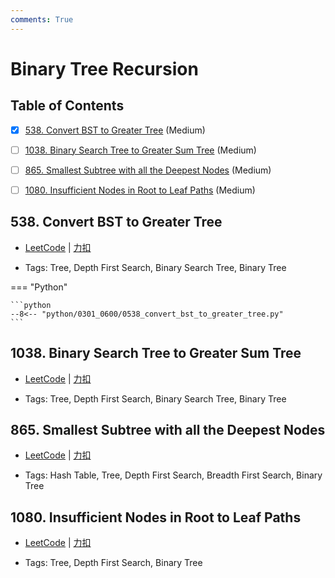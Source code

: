 ```yaml
---
comments: True
---
```


# Binary Tree Recursion

## Table of Contents

- [x] [538. Convert BST to Greater Tree](#538-convert-bst-to-greater-tree) (Medium)
- [ ] [1038. Binary Search Tree to Greater Sum Tree](#1038-binary-search-tree-to-greater-sum-tree) (Medium)
- [ ] [865. Smallest Subtree with all the Deepest Nodes](#865-smallest-subtree-with-all-the-deepest-nodes) (Medium)
- [ ] [1080. Insufficient Nodes in Root to Leaf Paths](#1080-insufficient-nodes-in-root-to-leaf-paths) (Medium)


## 538. Convert BST to Greater Tree

-    [LeetCode](https://leetcode.com/problems/convert-bst-to-greater-tree/) | [力扣](https://leetcode.cn/problems/convert-bst-to-greater-tree/)

-   Tags: Tree, Depth First Search, Binary Search Tree, Binary Tree

=== "Python"

    ```python
    --8<-- "python/0301_0600/0538_convert_bst_to_greater_tree.py"
    ```



## 1038. Binary Search Tree to Greater Sum Tree

-    [LeetCode](https://leetcode.com/problems/binary-search-tree-to-greater-sum-tree/) | [力扣](https://leetcode.cn/problems/binary-search-tree-to-greater-sum-tree/)

-   Tags: Tree, Depth First Search, Binary Search Tree, Binary Tree



## 865. Smallest Subtree with all the Deepest Nodes

-    [LeetCode](https://leetcode.com/problems/smallest-subtree-with-all-the-deepest-nodes/) | [力扣](https://leetcode.cn/problems/smallest-subtree-with-all-the-deepest-nodes/)

-   Tags: Hash Table, Tree, Depth First Search, Breadth First Search, Binary Tree



## 1080. Insufficient Nodes in Root to Leaf Paths

-    [LeetCode](https://leetcode.com/problems/insufficient-nodes-in-root-to-leaf-paths/) | [力扣](https://leetcode.cn/problems/insufficient-nodes-in-root-to-leaf-paths/)

-   Tags: Tree, Depth First Search, Binary Tree
